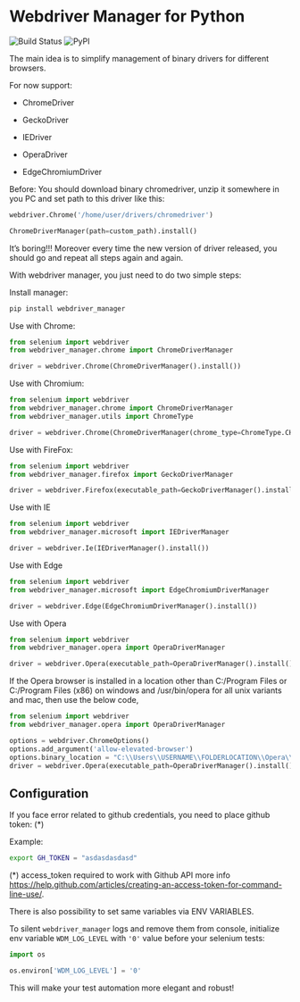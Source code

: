 # Webdriver Manager for Python

![Build Status](https://travis-ci.org/SergeyPirogov/webdriver_manager.svg?branch=master)
![PyPI](https://img.shields.io/pypi/v/webdriver_manager.svg)

The main idea is to simplify management of binary drivers for different browsers.

For now support:

- ChromeDriver

- GeckoDriver

- IEDriver

- OperaDriver

- EdgeChromiumDriver

Before:
You should download binary chromedriver, unzip it somewhere in you PC and set path to this driver like this:

```python
webdriver.Chrome('/home/user/drivers/chromedriver')

ChromeDriverManager(path=custom_path).install()
```

It’s boring!!! Moreover every time the new version of driver released, you should go and repeat all steps again and again.

With webdriver manager, you just need to do two simple steps:

Install manager:

```bash
pip install webdriver_manager
```

Use with Chrome:

```python
from selenium import webdriver
from webdriver_manager.chrome import ChromeDriverManager

driver = webdriver.Chrome(ChromeDriverManager().install())
```

Use with Chromium:

```python
from selenium import webdriver
from webdriver_manager.chrome import ChromeDriverManager
from webdriver_manager.utils import ChromeType

driver = webdriver.Chrome(ChromeDriverManager(chrome_type=ChromeType.CHROMIUM).install())
```

Use with FireFox:

```python
from selenium import webdriver
from webdriver_manager.firefox import GeckoDriverManager

driver = webdriver.Firefox(executable_path=GeckoDriverManager().install())
```

Use with IE

```python
from selenium import webdriver
from webdriver_manager.microsoft import IEDriverManager

driver = webdriver.Ie(IEDriverManager().install())
```

Use with Edge

```python
from selenium import webdriver
from webdriver_manager.microsoft import EdgeChromiumDriverManager

driver = webdriver.Edge(EdgeChromiumDriverManager().install())
```

Use with Opera

```python
from selenium import webdriver
from webdriver_manager.opera import OperaDriverManager

driver = webdriver.Opera(executable_path=OperaDriverManager().install()
```

If the Opera browser is installed in a location other than C:/Program Files or C:/Program Files (x86) on windows
and /usr/bin/opera for all unix variants and mac, then use the below code,

```python
from selenium import webdriver
from webdriver_manager.opera import OperaDriverManager

options = webdriver.ChromeOptions()
options.add_argument('allow-elevated-browser')
options.binary_location = "C:\\Users\\USERNAME\\FOLDERLOCATION\\Opera\\VERSION\\opera.exe"
driver = webdriver.Opera(executable_path=OperaDriverManager().install(), options=options)
```

## Configuration

If you face error related to github credentials, you need to place github token: (\*)

Example:

```bash
export GH_TOKEN = "asdasdasdasd"
```

(\*) access_token required to work with Github API more info <https://help.github.com/articles/creating-an-access-token-for-command-line-use/>.

There is also possibility to set same variables via ENV VARIABLES.

To silent `webdriver_manager` logs and remove them from console, initialize env variable `WDM_LOG_LEVEL` with `'0'` value before your selenium tests:

```python
import os

os.environ['WDM_LOG_LEVEL'] = '0'
``` 

This will make your test automation more elegant and robust!
